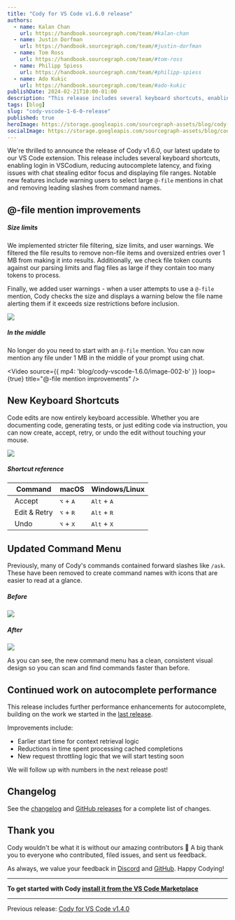 ```yaml
---
title: "Cody for VS Code v1.6.0 release"
authors:
  - name: Kalan Chan
    url: https://handbook.sourcegraph.com/team/#kalan-chan
  - name: Justin Dorfman
    url: https://handbook.sourcegraph.com/team/#justin-dorfman
  - name: Tom Ross
    url: https://handbook.sourcegraph.com/team/#tom-ross
  - name: Philipp Spiess
    url: https://handbook.sourcegraph.com/team/#philipp-spiess
  - name: Ado Kukic
    url: https://handbook.sourcegraph.com/team/#ado-kukic
publishDate: 2024-02-21T10:00-01:00
description: "This release includes several keyboard shortcuts, enabling login in VSCodium, reducing autocomplete latency, and fixing issues with chat stealing editor focus and displaying file ranges."
tags: [blog]
slug: "cody-vscode-1-6-0-release"
published: true
heroImage: https://storage.googleapis.com/sourcegraph-assets/blog/cody-vscode-1.6.0/cody-vscode-1.6.0-og-image.png
socialImage: https://storage.googleapis.com/sourcegraph-assets/blog/cody-vscode-1.6.0/cody-vscode-1.6.0-og-image.png
--- 
```


We're thrilled to announce the release of Cody v1.6.0, our latest update to our VS Code extension. This release includes several keyboard shortcuts, enabling login in VSCodium, reducing autocomplete latency, and fixing issues with chat stealing editor focus and displaying file ranges. Notable new features include warning users to select large `@-file` mentions in chat and removing leading slashes from command names. 


## @-file mention improvements


##### Size limits

We implemented stricter file filtering, size limits, and user warnings. We filtered the file results to remove non-file items and oversized entries over 1 MB from making it into results. Additionally, we check file token counts against our parsing limits and flag files as large if they contain too many tokens to process.

Finally, we added user warnings - when a user attempts to use a `@-file` mention, Cody checks the size and displays a warning below the file name alerting them if it exceeds size restrictions before inclusion.


![](https://storage.googleapis.com/sourcegraph-assets/blog/cody-vscode-1.6.0/image-001.png)



##### In the middle 

No longer do you need to start with an `@-file` mention. You can now mention any file under 1 MB in the middle of your prompt using chat.


<Video
  source={{
    mp4: 'blog/cody-vscode-1.6.0/image-002-b'
  }}
  loop={true}
  title="@-file mention improvements"
/>



## New Keyboard Shortcuts

Code edits are now entirely keyboard accessible. Whether you are documenting code, generating tests, or just editing code via instruction, you can now create, accept, retry, or undo the edit without touching your mouse.


![](https://storage.googleapis.com/sourcegraph-assets/blog/cody-vscode-1.6.0/image-003.png)



##### Shortcut reference


| &nbsp; Command      | macOS                       | Windows/Linux                 |
| ------------------- | --------------------------- | ----------------------------- |
| &nbsp; Accept       | <kbd>⌥</kbd> + <kbd>A</kbd> | <kbd>Alt</kbd> + <kbd>A</kbd> |
| &nbsp; Edit & Retry | <kbd>⌥</kbd> + <kbd>R</kbd> | <kbd>Alt</kbd> + <kbd>R</kbd> |
| &nbsp; Undo         | <kbd>⌥</kbd> + <kbd>X</kbd> | <kbd>Alt</kbd> + <kbd>X</kbd> |


## Updated Command Menu

Previously, many of Cody's commands contained forward slashes like `/ask`. These have been removed to create command names with icons that are easier to read at a glance.


##### Before

![](https://storage.googleapis.com/sourcegraph-assets/blog/cody-vscode-1.6.0/image-004.png)

##### After

![](https://storage.googleapis.com/sourcegraph-assets/blog/cody-vscode-1.6.0/image-005.png)

As you can see, the new command menu has a clean, consistent visual design so you can scan and find commands faster than before.

## Continued work on autocomplete performance

This release includes further performance enhancements for autocomplete, building on the work we started in the [last release](https://sourcegraph.com/blog/cody-vscode-1-4-0-release).

Improvements include:

* Earlier start time for context retrieval logic
* Reductions in time spent processing cached completions
* New request throttling logic that we will start testing soon

We will follow up with numbers in the next release post!

## Changelog

See the [changelog](https://github.com/sourcegraph/cody/releases/tag/vscode-v1.6.0) and [GitHub releases](https://github.com/sourcegraph/cody/releases) for a complete list of changes.


## Thank you

Cody wouldn't be what it is without our amazing contributors 💖 A big thank you to everyone who contributed, filed issues, and sent us feedback.

As always, we value your feedback in [Discord](https://discord.com/servers/sourcegraph-969688426372825169) and [GitHub](https://github.com/sourcegraph/cody/issues/new/choose). Happy Codying!


---

**To get started with Cody [install it from the VS Code Marketplace](https://marketplace.visualstudio.com/items?itemName=sourcegraph.cody-ai)**


---

Previous release: [Cody for VS Code v1.4.0](/blog/cody-vscode-1-4-0-release)